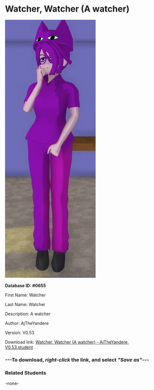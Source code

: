 # Watcher, Watcher (A watcher)

<img src="../../Files/Images/Watcher, Watcher (A watcher).png" title="Watcher, Watcher (A watcher) - AjTheYandere, V0.53">

**Database ID: #0655**

First Name: Watcher

Last Name: Watcher

Description: A watcher

Author: AjTheYandere

Version: V0.53

Download link: <a href="https://raw.githubusercontent.com/Arbiter1223/Daigaku-Gurashi-Custom-Students/master/Files/Student%20Files/Watcher%2C%20Watcher%20(A%20watcher)%20-%20AjTheYandere%2C%20V0.53.student">Watcher, Watcher (A watcher) - AjTheYandere, V0.53.student</a>

### ---**To download, _right-click_ the link, and select _"Save as"_**---

### Related Students

-none-
